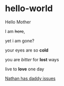 # hello-world

Hello Mother

I am ~~here~~,

yet i am gone?

your eyes are so **cold** 

you are _bitter_ for **lost** ways

live to **love** one day

[Nathan has daddy issues](https://www.askmen.com/dating/curtsmith_300/366_her-daddy-issues.html)
